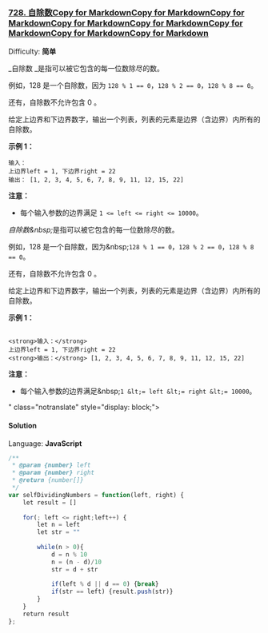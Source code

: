 ### [728\. 自除数Copy for MarkdownCopy for MarkdownCopy for MarkdownCopy for MarkdownCopy for MarkdownCopy for MarkdownCopy for MarkdownCopy for Markdown](https://leetcode-cn.com/problems/self-dividing-numbers/)

Difficulty: **简单**


_自除数 _是指可以被它包含的每一位数除尽的数。

例如，128 是一个自除数，因为 `128 % 1 == 0`，`128 % 2 == 0`，`128 % 8 == 0`。

还有，自除数不允许包含 0 。

给定上边界和下边界数字，输出一个列表，列表的元素是边界（含边界）内所有的自除数。

**示例 1：**

```
输入： 
上边界left = 1, 下边界right = 22
输出： [1, 2, 3, 4, 5, 6, 7, 8, 9, 11, 12, 15, 22]
```

**注意：**

*   每个输入参数的边界满足 `1 <= left <= right <= 10000`。

<em>自除数&amp;nbsp;</em>是指可以被它包含的每一位数除尽的数。</p>

<p>例如，128 是一个自除数，因为&amp;nbsp;<code>128 % 1 == 0</code>，<code>128 % 2 == 0</code>，<code>128 % 8 == 0</code>。</p>

<p>还有，自除数不允许包含 0 。</p>

<p>给定上边界和下边界数字，输出一个列表，列表的元素是边界（含边界）内所有的自除数。</p>

<p><strong>示例 1：</strong></p>

```

<strong>输入：</strong> 
上边界left = 1, 下边界right = 22
<strong>输出：</strong> [1, 2, 3, 4, 5, 6, 7, 8, 9, 11, 12, 15, 22]
```

<p><strong>注意：</strong></p>

<ul>
	<li>每个输入参数的边界满足&amp;nbsp;<code>1 &amp;lt;= left &amp;lt;= right &amp;lt;= 10000</code>。</li>
</ul>
" class="notranslate" style="display: block;">

#### Solution

Language: **JavaScript**

```javascript
/**
 * @param {number} left
 * @param {number} right
 * @return {number[]}
 */
var selfDividingNumbers = function(left, right) {
    let result = []
  
    for(; left <= right;left++) {
        let n = left
        let str = ""
​
        while(n > 0){
            d = n % 10
            n = (n - d)/10
            str = d + str
​
            if(left % d || d == 0) {break}    
            if(str == left) {result.push(str)}
        } 
    }
    return result
};
```